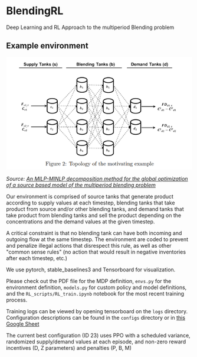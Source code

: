 # BlendingRL
Deep Learning and RL Approach to the multiperiod Blending problem

## Example environment
![image info](img/env_full.png)

*Source: [An MILP-MINLP decomposition method for the global optimization of a source based model of the multiperiod blending problem](https://optimization-online.org/wp-content/uploads/2015/04/4864.pdf)*

Our environment is comprised of source tanks that generate product according to supply values at each timestep, blending tanks that take product from source and/or other blending tanks, and demand tanks that take product from blending tanks and sell the product depending on the concentrations and the demand values at the given timestep.

A critical constraint is that no blending tank can have both incoming and outgoing flow at the same timestep. The environment are coded to prevent and penalize illegal actions that disrespect this rule, as well as other "common sense rules" (no action that would result in negative inventories after each timestep, etc.)

We use pytorch, stable_baselines3 and Tensorboard for visualization.

Please check out the PDF file for the MDP definition, `envs.py` for the environment definition, `models.py` for custom policy and model definitions, and the `RL_scripts/RL_train.ipynb` notebook for the most recent training process.

Training logs can be viewed by opening tensorboard on the `logs` directory. Configuration descriptions can be found in the `configs` directory or in [this Google Sheet](https://docs.google.com/spreadsheets/d/1qYxyulHMTBfmBNzkTz9xo487xnKjwOy5LTgq75R-mkQ/edit?usp=sharing)

The current best configuration (ID 23) uses PPO with a scheduled variance, randomized supply/demand values at each episode, and non-zero reward incentives (D, Z parameters) and penalties (P, B, M)
